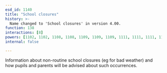 ```yaml
---
esd_id: 1140
title: "School closures"
history: >-
  Name changed to 'School closures' in version 4.00.
function: 138
interactions: [8]
powers: [1102, 1102, 1108, 1108, 1109, 1109, 1109, 1111, 1111, 1111, 1128, 1128]
internal: false

---
```


Information about non-routine school closures (eg for bad weather) and how pupils and parents will be advised about such occurrences.

